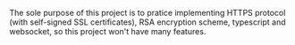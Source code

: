 The sole purpose of this project is to pratice implementing HTTPS protocol (with self-signed SSL certificates), RSA encryption scheme, typescript and websocket, so this project won't have many features.